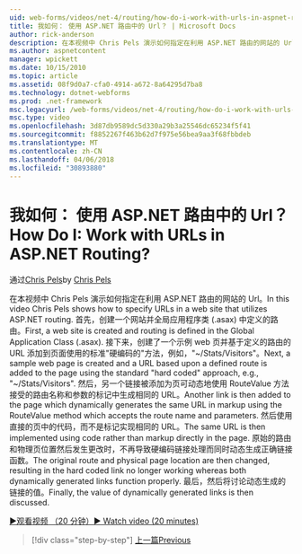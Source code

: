 ```yaml
---
uid: web-forms/videos/net-4/routing/how-do-i-work-with-urls-in-aspnet-routing
title: 我如何： 使用 ASP.NET 路由中的 Url？ | Microsoft Docs
author: rick-anderson
description: 在本视频中 Chris Pels 演示如何指定在利用 ASP.NET 路由的网站的 Url。 首先，创建一个网站和路由定义中 Gl....
ms.author: aspnetcontent
manager: wpickett
ms.date: 10/15/2010
ms.topic: article
ms.assetid: 08f9d0a7-cfa0-4914-a672-8a64295d7ba8
ms.technology: dotnet-webforms
ms.prod: .net-framework
msc.legacyurl: /web-forms/videos/net-4/routing/how-do-i-work-with-urls-in-aspnet-routing
msc.type: video
ms.openlocfilehash: 3d87db9589dc5d330a29b3a25546dc65234f5f41
ms.sourcegitcommit: f8852267f463b62d7f975e56bea9aa3f68fbbdeb
ms.translationtype: MT
ms.contentlocale: zh-CN
ms.lasthandoff: 04/06/2018
ms.locfileid: "30893880"
---
```

<a name="how-do-i-work-with-urls-in-aspnet-routing"></a><span data-ttu-id="23734-105">我如何： 使用 ASP.NET 路由中的 Url？</span><span class="sxs-lookup"><span data-stu-id="23734-105">How Do I: Work with URLs in ASP.NET Routing?</span></span>
====================
<span data-ttu-id="23734-106">通过[Chris Pels](https://twitter.com/chrispels)</span><span class="sxs-lookup"><span data-stu-id="23734-106">by [Chris Pels](https://twitter.com/chrispels)</span></span>

<span data-ttu-id="23734-107">在本视频中 Chris Pels 演示如何指定在利用 ASP.NET 路由的网站的 Url。</span><span class="sxs-lookup"><span data-stu-id="23734-107">In this video Chris Pels shows how to specify URLs in a web site that utilizes ASP.NET routing.</span></span> <span data-ttu-id="23734-108">首先，创建一个网站并全局应用程序类 (.asax) 中定义的路由。</span><span class="sxs-lookup"><span data-stu-id="23734-108">First, a web site is created and routing is defined in the Global Application Class (.asax).</span></span> <span data-ttu-id="23734-109">接下来，创建了一个示例 web 页并基于定义的路由的 URL 添加到页面使用的标准"硬编码的"方法，例如，"~/Stats/Visitors"。</span><span class="sxs-lookup"><span data-stu-id="23734-109">Next, a sample web page is created and a URL based upon a defined route is added to the page using the standard "hard coded" approach, e.g., "~/Stats/Visitors".</span></span> <span data-ttu-id="23734-110">然后，另一个链接被添加为页可动态地使用 RouteValue 方法接受的路由名称和参数的标记中生成相同的 URL。</span><span class="sxs-lookup"><span data-stu-id="23734-110">Another link is then added to the page which dynamically generates the same URL in markup using the RouteValue method which accepts the route name and parameters.</span></span> <span data-ttu-id="23734-111">然后使用直接的页中的代码，而不是标记实现相同的 URL。</span><span class="sxs-lookup"><span data-stu-id="23734-111">The same URL is then implemented using code rather than markup directly in the page.</span></span> <span data-ttu-id="23734-112">原始的路由和物理页位置然后发生更改时，不再导致硬编码链接处理而同时动态生成正确链接函数。</span><span class="sxs-lookup"><span data-stu-id="23734-112">The original route and physical page location are then changed, resulting in the hard coded link no longer working whereas both dynamically generated links function properly.</span></span> <span data-ttu-id="23734-113">最后，然后将讨论动态生成的链接的值。</span><span class="sxs-lookup"><span data-stu-id="23734-113">Finally, the value of dynamically generated links is then discussed.</span></span>

[<span data-ttu-id="23734-114">&#9654;观看视频 （20 分钟）</span><span class="sxs-lookup"><span data-stu-id="23734-114">&#9654; Watch video (20 minutes)</span></span>](https://channel9.msdn.com/Blogs/ASP-NET-Site-Videos/how-do-i-work-with-urls-in-aspnet-routing)

> [!div class="step-by-step"]
> [<span data-ttu-id="23734-115">上一篇</span><span class="sxs-lookup"><span data-stu-id="23734-115">Previous</span></span>](how-do-i-use-routing-with-aspnet-web-forms.md)
